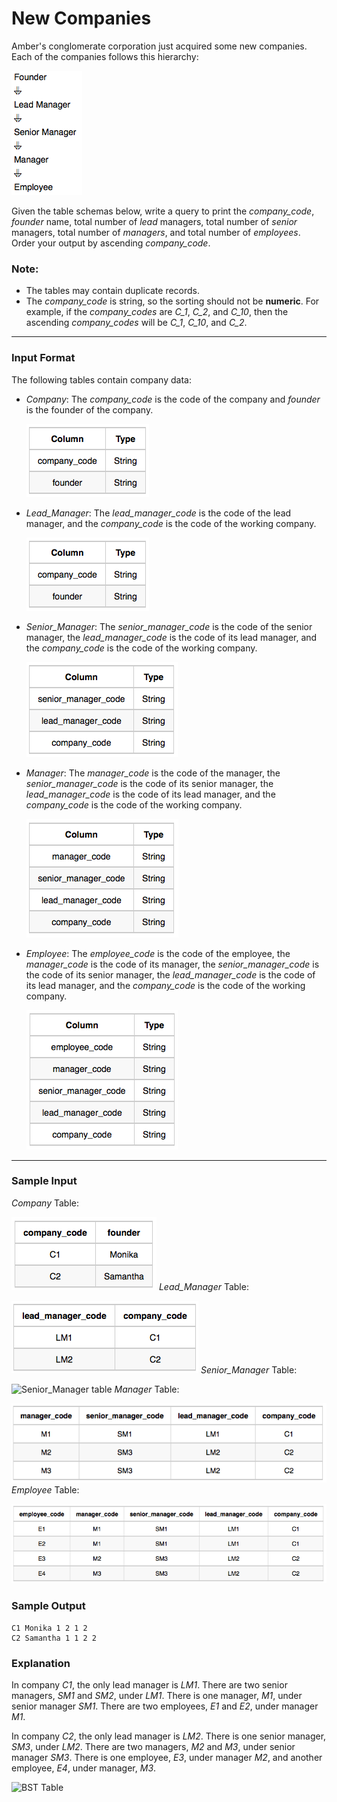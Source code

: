 ﻿# New Companies
Amber's conglomerate corporation just acquired some new companies. Each of the companies follows this hierarchy:

![Hierarchy](hierarchy.png)

Given the table schemas below, write a query to print the *company_code*, *founder* name, total number of *lead* managers, total number of *senior* managers, total number of *managers*, and total number of *employees*. Order your output by ascending *company_code*.
### Note:
 * The tables may contain duplicate records.
 * The *company_code* is string, so the sorting should not be **numeric**. For example, if the *company_codes* are *C_1*, *C_2*, and *C_10*, then the ascending *company_codes* will be *C_1*, *C_10*, and *C_2*.
---
### Input Format
The following tables contain company data:
 * *Company*: The *company_code* is the code of the company and *founder* is the founder of the company.

   ![Company table](table_company.png)
 * *Lead_Manager*: The *lead_manager_code* is the code of the lead manager, and the *company_code* is the code of the working company.   
 
   ![Lead_Manager table](table_lead_manager.png)
 * *Senior_Manager*: The *senior_manager_code* is the code of the senior manager, the *lead_manager_code* is the code of its lead manager, and the *company_code* is the code of the working company.
   
   ![Senior_Manager table](table_senior_manager.png)
 * *Manager*: The *manager_code* is the code of the manager, the *senior_manager_code* is the code of its senior manager, the *lead_manager_code* is the code of its lead manager, and the *company_code* is the code of the working company.
 
   ![Manager table](table_manager.png)
 * *Employee*: The *employee_code* is the code of the employee, the *manager_code* is the code of its manager, the *senior_manager_code* is the code of its senior manager, the *lead_manager_code* is the code of its lead manager, and the *company_code* is the code of the working company.
 
   ![Employee table](table_employee.png)
---
### Sample Input
*Company* Table:

![Company table](company.png)
*Lead_Manager* Table:

![Lead_Manager table](lead_manager.png)
*Senior_Manager* Table:

![Senior_Manager table](sennnior_manager.png)
*Manager* Table:

![Manager table](manager.png)
*Employee* Table:

![Employee table](employee.png)
### Sample Output
```
C1 Monika 1 2 1 2
C2 Samantha 1 1 2 2
```
### Explanation
In company *C1*, the only lead manager is *LM1*. There are two senior managers, *SM1* and *SM2*, under *LM1*. There is one manager, *M1*, under senior manager *SM1*. There are two employees, *E1* and *E2*, under manager *M1*.

In company *C2*, the only lead manager is *LM2*. There is one senior manager, *SM3*, under *LM2*. There are two managers, *M2* and *M3*, under senior manager *SM3*. There is one employee, *E3*, under manager *M2*, and another employee, *E4*, under manager, *M3*.

![BST Table](image3.png)